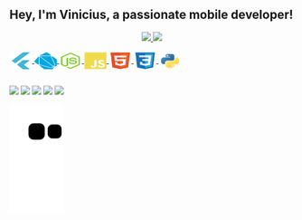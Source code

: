 ## Hey, I'm Vinicius, a passionate mobile developer!
<div align="center">
  <a href="https://github.com/viniciusps01">
  <img height="180em" src="https://github-readme-stats.vercel.app/api?username=viniciusps01&show_icons=true&theme=prussian&include_all_commits=true&count_private=true"/>
  <img height="180em" src="https://github-readme-stats.vercel.app/api/top-langs/?username=viniciusps01&layout=compact&langs_count=7&theme=prussian"/>
</div>
<div style="display: inline_block"><br>
  <img align="center" alt="Vinicius-Flutter" height="30" width="40" src="https://raw.githubusercontent.com/devicons/devicon/master/icons/flutter/flutter-plain.svg">
  <img align="center" alt="Vinicius-Dart" height="30" width="40" src="https://raw.githubusercontent.com/devicons/devicon/master/icons/dart/dart-plain.svg">
  <img align="center" alt="Vinicius-Node" height="30" width="40" src="https://raw.githubusercontent.com/devicons/devicon/master/icons/nodejs/nodejs-original.svg">
  <img align="center" alt="Vinicius-JS" height="30" width="40" src="https://raw.githubusercontent.com/devicons/devicon/master/icons/javascript/javascript-plain.svg">
  <img align="center" alt="Vinicius-HTML" height="30" width="40" src="https://raw.githubusercontent.com/devicons/devicon/master/icons/html5/html5-original.svg">
  <img align="center" alt="Vinicius-CSS" height="30" width="40" src="https://raw.githubusercontent.com/devicons/devicon/master/icons/css3/css3-original.svg">
  <img align="center" alt="Vinicius-Python" height="30" width="40" src="https://raw.githubusercontent.com/devicons/devicon/master/icons/python/python-original.svg">
 <!-- <img align="right" alt="Vinicius-pic" height="150" style="border-radius:50px;" src="https://i.ibb.co/GVpGd3g/homer-simpson-png-2022-by-wcwjunkbox-dfheouw-pre.png">-->
</div>
  
  ##
 
<div> 
  <a href="https://www.youtube.com/channel/UCz8XwuP14h-4LFUWbTLh3_w" target="_blank"><img src="https://img.shields.io/badge/YouTube-FF0000?style=for-the-badge&logo=youtube&logoColor=white" target="_blank"></a>
  <a href = "https://www.flutternatico.com"><img src="https://img.shields.io/badge/-Website-%230877B5?style=for-the-badge&logoColor=white" target="_blank"></a>
  <a href="https://instagram.com/viniciusps01" target="_blank"><img src="https://img.shields.io/badge/-Instagram-%23E4405F?style=for-the-badge&logo=instagram&logoColor=white" target="_blank"></a>
  <a href = "mailto:viniciusps01@gmail.com"><img src="https://img.shields.io/badge/-Gmail-%23333?style=for-the-badge&logo=gmail&logoColor=white" target="_blank"></a>
  <a href="https://www.linkedin.com/in/viniciusps01" target="_blank"><img src="https://img.shields.io/badge/-LinkedIn-%230077B5?style=for-the-badge&logo=linkedin&logoColor=white" target="_blank"></a> 
 
  ![Snake animation](https://github.com/viniciusps01/viniciusps01/blob/output/github-contribution-grid-snake.svg)
 
</div>
